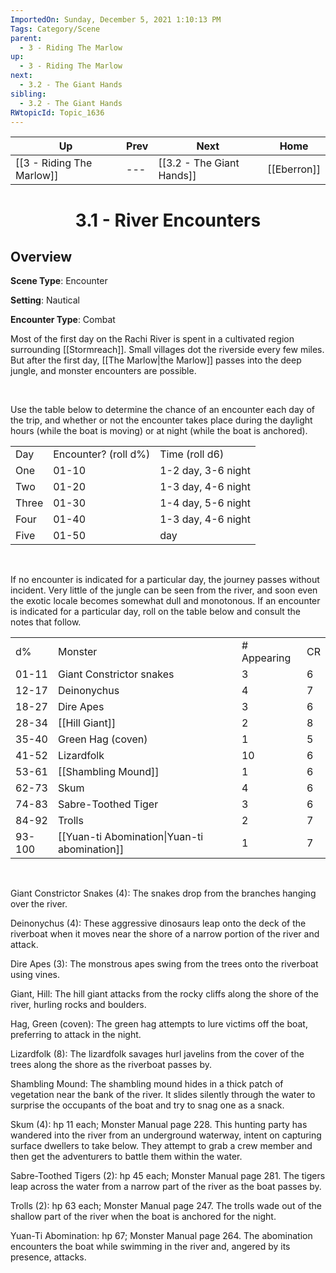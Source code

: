```yaml
---
ImportedOn: Sunday, December 5, 2021 1:10:13 PM
Tags: Category/Scene
parent:
  - 3 - Riding The Marlow
up:
  - 3 - Riding The Marlow
next:
  - 3.2 - The Giant Hands
sibling:
  - 3.2 - The Giant Hands
RWtopicId: Topic_1636
---
```


| Up | Prev | Next | Home |
|----|------|------|------|
| [[3 - Riding The Marlow]] | --- | [[3.2 - The Giant Hands]] | [[Eberron]] |

# <center>3.1 - River Encounters</center>

## Overview

**Scene Type**: Encounter

**Setting**: Nautical

**Encounter Type**: Combat

Most of the first day on the Rachi River is spent in a cultivated region surrounding [[Stormreach]]. Small villages dot the riverside every few miles. But after the first day, [[The Marlow|the Marlow]] passes into the deep jungle, and monster encounters are possible. 

 

Use the table below to determine the chance of an encounter each day of the trip, and whether or not the encounter takes place during the daylight hours (while the boat is moving) or at night (while the boat is anchored).
<table><tbody><tr><td>
Day
</td><td>
Encounter? (roll d%)
</td><td>
Time (roll d6)
</td></tr><tr><td>
One
</td><td>
01-10
</td><td>
1-2 day, 3-6 night
</td></tr><tr><td>
Two
</td><td>
01-20
</td><td>
1-3 day, 4-6 night
</td></tr><tr><td>
Three
</td><td>
01-30
</td><td>
1-4 day, 5-6 night
</td></tr><tr><td>
Four
</td><td>
01-40
</td><td>
1-3 day, 4-6 night
</td></tr><tr><td>
Five
</td><td>
01-50
</td><td>
day
</td></tr></tbody></table>
 

If no encounter is indicated for a particular day, the journey passes without incident. Very little of the jungle can be seen from the river, and soon even the exotic locale becomes somewhat dull and monotonous. If an encounter is indicated for a particular day, roll on the table below and consult the notes that follow.
<table><tbody><tr><td>
d%
</td><td>
Monster
</td><td>
# Appearing
</td><td>
CR
</td></tr><tr><td>
01-11
</td><td>
Giant Constrictor snakes
</td><td>
3
</td><td>
6
</td></tr><tr><td>
12-17
</td><td>
Deinonychus
</td><td>
4
</td><td>
7
</td></tr><tr><td>
18-27
</td><td>
Dire Apes
</td><td>
3
</td><td>
6
</td></tr><tr><td>
28-34
</td><td>
[[Hill Giant]]
</td><td>
2
</td><td>
8
</td></tr><tr><td>
35-40
</td><td>
Green Hag (coven)
</td><td>
1
</td><td>
5
</td></tr><tr><td>
41-52
</td><td>
Lizardfolk
</td><td>
10
</td><td>
6
</td></tr><tr><td>
53-61
</td><td>
[[Shambling Mound]]
</td><td>
1
</td><td>
6
</td></tr><tr><td>
62-73
</td><td>
Skum
</td><td>
4
</td><td>
6
</td></tr><tr><td>
74-83
</td><td>
Sabre-Toothed Tiger
</td><td>
3
</td><td>
6
</td></tr><tr><td>
84-92
</td><td>
Trolls
</td><td>
2
</td><td>
7
</td></tr><tr><td>
93-100
</td><td>
[[Yuan-ti Abomination|Yuan-ti abomination]]
</td><td>
1
</td><td>
7
</td></tr></tbody></table>
 

Giant Constrictor Snakes (4): The snakes drop from the branches hanging over the river.

Deinonychus (4): These aggressive dinosaurs leap onto the deck of the riverboat when it moves near the shore of a narrow portion of the river and attack. 

Dire Apes (3): The monstrous apes swing from the trees onto the riverboat using vines. 

Giant, Hill: The hill giant attacks from the rocky cliffs along the shore of the river, hurling rocks and boulders. 

Hag, Green (coven): The green hag attempts to lure victims off the boat, preferring to attack in the night. 

Lizardfolk (8): The lizardfolk savages hurl javelins from the cover of the trees along the shore as the riverboat passes by. 

Shambling Mound: The shambling mound hides in a thick patch of vegetation near the bank of the river. It slides silently through the water to surprise the occupants of the boat and try to snag one as a snack. 

Skum (4): hp 11 each; Monster Manual page 228. This hunting party has wandered into the river from an underground waterway, intent on capturing surface dwellers to take below. They attempt to grab a crew member and then get the adventurers to battle them within the water. 

Sabre-Toothed Tigers (2): hp 45 each; Monster Manual page 281. The tigers leap across the water from a narrow part of the river as the boat passes by. 

Trolls (2): hp 63 each; Monster Manual page 247. The trolls wade out of the shallow part of the river when the boat is anchored for the night. 

Yuan-Ti Abomination: hp 67; Monster Manual page 264. The abomination encounters the boat while swimming in the river and, angered by its presence, attacks.
